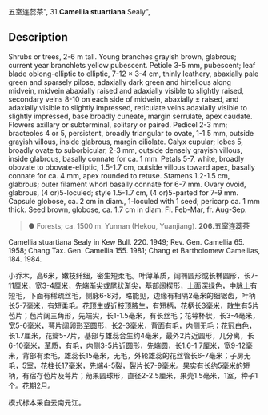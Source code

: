 五室连蕊茶",
31.**Camellia stuartiana** Sealy",

## Description
Shrubs or trees, 2-6 m tall. Young branches grayish brown, glabrous; current year branchlets yellow pubescent. Petiole 3-5 mm, pubescent; leaf blade oblong-elliptic to elliptic, 7-12 × 3-4 cm, thinly leathery, abaxially pale green and sparsely pilose, adaxially dark green and hirtellous along midvein, midvein abaxially raised and adaxially visible to slightly raised, secondary veins 8-10 on each side of midvein, abaxially ± raised, and adaxially visible to slightly impressed, reticulate veins adaxially visible to slightly impressed, base broadly cuneate, margin serrulate, apex caudate. Flowers axillary or subterminal, solitary or paired. Pedicel 2-3 mm; bracteoles 4 or 5, persistent, broadly triangular to ovate, 1-1.5 mm, outside grayish villous, inside glabrous, margin ciliolate. Calyx cupular; lobes 5, broadly ovate to suborbicular, 2-3 mm, outside densely grayish villous, inside glabrous, basally connate for ca. 1 mm. Petals 5-7, white, broadly obovate to obovate-elliptic, 1.5-1.7 cm, outside villous toward apex, basally connate for ca. 4 mm, apex rounded to retuse. Stamens 1.2-1.5 cm, glabrous; outer filament whorl basally connate for 6-7 mm. Ovary ovoid, glabrous, (4 or)5-loculed; style 1.5-1.7 cm, (4 or)5-parted for 7-9 mm. Capsule globose, ca. 2 cm in diam., 1-loculed with 1 seed; pericarp ca. 1 mm thick. Seed brown, globose, ca. 1.7 cm in diam. Fl. Feb-Mar, fr. Aug-Sep.

> ●  Forests; ca. 1500 m. Yunnan (Hekou, Yuanjiang).
**206.五室连蕊茶**

Camellia stuartiana Sealy in Kew Bull. 220. 1949; Rev. Gen. Camellia 65. 1958; Chang Tax. Gen. Camellia 155. 1981; Chang et Bartholomew Camellias, 184. 1984.

小乔木，高6米，嫩枝纤细，密生短柔毛。叶薄革质，阔椭圆形或长椭圆形，长7-11厘米，宽3-4厘米，先端渐尖或尾状渐尖，基部阔楔形，上面深绿色，中脉上有短毛，下面有稀疏丝毛，侧脉6-8对，略能见，边缘有相隔2毫米的细锯齿，叶柄长5-7毫米，有短柔毛。花顶生或近枝顶腋生，有短柄，花柄长3毫米，散生有5片苞片；苞片阔三角形，先端尖，长1-1.5毫米，有长丝毛；花萼杯状，长3-4毫米，宽5-6毫米，萼片阔卵形至圆形，长2-3毫米，背面有毛，内侧无毛；花冠白色，长1.7厘米，花瓣5-7片，基部与雄蕊合生约4毫米，最外2片近圆形，几分离，长6-10毫米，革质，有毛，内侧3-5片近圆形，先端圆，长1.6-1.7厘米，宽9-12毫米，背部有柔毛，雄蕊长15毫米，无毛，外轮雄蕊的花丝管长6-7毫米；子房无毛，5室，花柱长17毫米，先端4-5裂，裂片长7-9毫米。果实有长约5毫米的短柄，有宿存苞片及萼片；蒴果圆球形，直径2-2.5厘米，果壳1.5毫米，1室，种子1个。花期2月。

模式标本采自云南元江。
